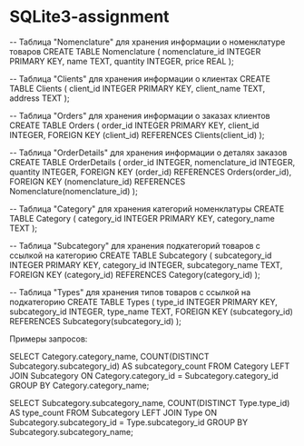# SQLite3-assignment

-- Таблица "Nomenclature" для хранения информации о номенклатуре товаров
CREATE TABLE Nomenclature (
    nomenclature_id INTEGER PRIMARY KEY,
    name TEXT,
    quantity INTEGER,
    price REAL
);

-- Таблица "Clients" для хранения информации о клиентах
CREATE TABLE Clients (
    client_id INTEGER PRIMARY KEY,
    client_name TEXT,
    address TEXT
);

-- Таблица "Orders" для хранения информации о заказах клиентов
CREATE TABLE Orders (
    order_id INTEGER PRIMARY KEY,
    client_id INTEGER,
    FOREIGN KEY (client_id) REFERENCES Clients(client_id)
);

-- Таблица "OrderDetails" для хранения информации о деталях заказов
CREATE TABLE OrderDetails (
    order_id INTEGER,
    nomenclature_id INTEGER,
    quantity INTEGER,
    FOREIGN KEY (order_id) REFERENCES Orders(order_id),
    FOREIGN KEY (nomenclature_id) REFERENCES Nomenclature(nomenclature_id)
);

-- Таблица "Category" для хранения категорий номенклатуры
CREATE TABLE Category (
    category_id INTEGER PRIMARY KEY,
    category_name TEXT
);

-- Таблица "Subcategory" для хранения подкатегорий товаров с ссылкой на категорию
CREATE TABLE Subcategory (
    subcategory_id INTEGER PRIMARY KEY,
    category_id INTEGER,
    subcategory_name TEXT,
    FOREIGN KEY (category_id) REFERENCES Category(category_id)
);

-- Таблица "Types" для хранения типов товаров с ссылкой на подкатегорию
CREATE TABLE Types (
    type_id INTEGER PRIMARY KEY,
    subcategory_id INTEGER,
    type_name TEXT,
    FOREIGN KEY (subcategory_id) REFERENCES Subcategory(subcategory_id)
);


Примеры запросов:

SELECT Category.category_name, COUNT(DISTINCT Subcategory.subcategory_id) AS subcategory_count
FROM Category
LEFT JOIN Subcategory ON Category.category_id = Subcategory.category_id
GROUP BY Category.category_name;


SELECT Subcategory.subcategory_name, COUNT(DISTINCT Type.type_id) AS type_count
FROM Subcategory
LEFT JOIN Type ON Subcategory.subcategory_id = Type.subcategory_id
GROUP BY Subcategory.subcategory_name;

